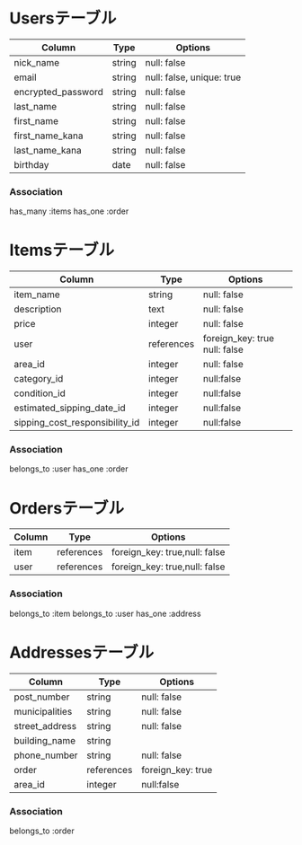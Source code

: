 # Usersテーブル
| Column             | Type   | Options                   |
| ------------------ | ------ | ------------------------- |
| nick_name          | string | null: false               |
| email              | string | null: false, unique: true |
| encrypted_password | string | null: false               |
| last_name          | string | null: false               |
| first_name         | string | null: false               |
| first_name_kana    | string | null: false               |
| last_name_kana     | string | null: false               |
| birthday           | date   | null: false               |

### Association
has_many :items
has_one :order

# Itemsテーブル
| Column                         | Type       | Options                       |
| ------------------------------ | ---------- | ----------------------------- |
| item_name                      | string     | null: false                   |
| description                    | text       | null: false                   |
| price                          | integer    | null: false                   |
| user                           | references | foreign_key: true null: false |
| area_id                        | integer    | null: false                   |
| category_id                    | integer    | null:false                    |
| condition_id                   | integer    | null:false                    |
| estimated_sipping_date_id      | integer    | null:false                    |
| sipping_cost_responsibility_id | integer    | null:false                    |

### Association
belongs_to :user
has_one :order

# Ordersテーブル
| Column | Type       | Options                       |
| ------ | ---------- | ----------------------------- |
| item   | references | foreign_key: true,null: false |
| user   | references | foreign_key: true,null: false |
### Association
belongs_to :item
belongs_to :user
has_one :address
# Addressesテーブル
| Column         | Type       | Options           |
| -------------- | ---------- | ----------------- |
| post_number    | string     | null: false       |
| municipalities | string     | null: false       |
| street_address | string     | null: false       |
| building_name  | string     |                   |
| phone_number   | string     | null: false       |
| order          | references | foreign_key: true |
| area_id        | integer    | null:false        |
### Association
belongs_to :order
